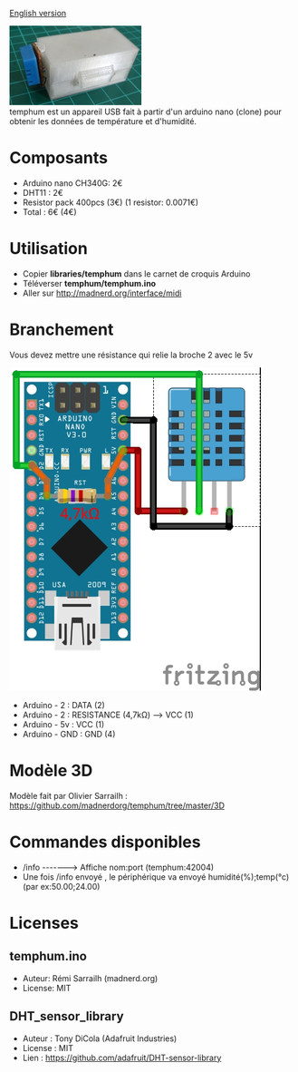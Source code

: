 [English version](https://github.com/madnerdorg/temphum/)

![Photo temphum](https://github.com/madnerdorg/temphum/raw/master/doc/temphum_device.jpg)   
temphum est un appareil USB fait à partir d'un arduino nano (clone) pour obtenir les données de température et d'humidité.

# Composants
* Arduino nano CH340G: 2€
* DHT11 : 2€
* Resistor pack 400pcs (3€) (1 resistor: 0.0071€)
* Total : 6€ (4€) 

# Utilisation
* Copier **libraries/temphum** dans le carnet de croquis Arduino
* Téléverser **temphum/temphum.ino**
* Aller sur http://madnerd.org/interface/midi

# Branchement
Vous devez mettre une résistance qui relie la broche 2 avec le 5v

![Wiring_temphum](https://github.com/madnerdorg/temphum/raw/master/doc/dht11_nano.jpg)

* Arduino - 2 : DATA (2) 
* Arduino - 2 : RESISTANCE (4,7kΩ) --> VCC (1)
* Arduino - 5v : VCC (1)
* Arduino - GND : GND (4)

# Modèle 3D
Modèle fait par Olivier Sarrailh : https://github.com/madnerdorg/temphum/tree/master/3D    

# Commandes disponibles
* /info -------> Affiche nom:port (temphum:42004)
* Une fois /info envoyé , le périphérique va envoyé humidité(%);temp(°c) (par ex:50.00;24.00)

# Licenses

## temphum.ino
* Auteur: Rémi Sarrailh (madnerd.org)       
* License: MIT   

## DHT_sensor_library
* Auteur : Tony DiCola (Adafruit Industries)
* License : MIT
* Lien : https://github.com/adafruit/DHT-sensor-library
